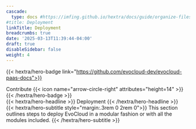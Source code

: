 ```yaml
---
cascade:
  type: docs #https://imfing.github.io/hextra/docs/guide/organize-files/#layouts
#title: Deployment
linkTitle: Deployment
breadcrumbs: true
date: '2025-03-13T11:39:44-04:00'
draft: true
disableSidebar: false
weight: 4
---
```


<!-- markdownlint-disable MD033 MD034-->
{{< hextra/hero-badge link="https://github.com/evocloud-dev/evocloud-paas-docs">}}
  <div class="hx-w-2 hx-h-2 hx-rounded-full hx-bg-primary-400"></div>
  Contribute
  {{< icon name="arrow-circle-right" attributes="height=14" >}}
{{< /hextra/hero-badge >}}

<div class="hx-mt-6 hx-mb-6">
{{< hextra/hero-headline >}}
  Deployment
{{< /hextra/hero-headline >}}
</div>

<div class="hx-mb-12">
{{< hextra/hero-subtitle style="margin:.3rem 0 2rem 0">}}
  This section outlines steps to deploy EvoCloud in a modular fashion or with all the modules included.
{{< /hextra/hero-subtitle >}}
</div>

